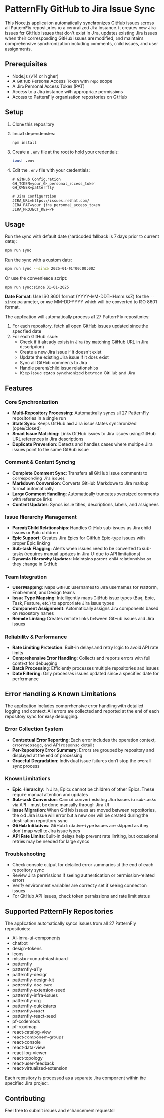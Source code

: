 # PatternFly GitHub to Jira Issue Sync

This Node.js application automatically synchronizes GitHub issues across all PatternFly repositories to a centralized Jira instance. It creates new Jira issues for GitHub issues that don't exist in Jira, updates existing Jira issues when their corresponding GitHub issues are modified, and maintains comprehensive synchronization including comments, child issues, and user assignments.

## Prerequisites

- Node.js (v14 or higher)
- A GitHub Personal Access Token with `repo` scope
- A Jira Personal Access Token (PAT)
- Access to a Jira instance with appropriate permissions
- Access to PatternFly organization repositories on GitHub

## Setup

1. Clone this repository
2. Install dependencies:
   ```bash
   npm install
   ```
3. Create a `.env` file at the root to hold your credentials:
   ```bash
   touch .env
   ```

4. Edit the `.env` file with your credentials:
   ```
   # GitHub Configuration
   GH_TOKEN=your_GH_personal_access_token
   GH_OWNER=patternfly

   # Jira Configuration
   JIRA_URL=https://issues.redhat.com/
   JIRA_PAT=your_jira_personal_access_token
   JIRA_PROJECT_KEY=PF
   ```
   
## Usage

Run the sync with default date (hardcoded fallback is 7 days prior to current date):
```bash
npm run sync
```

Run the sync with a custom date:
```bash
npm run sync --since 2025-01-01T00:00:00Z
```

Or use the convenience script:
```bash
npm run sync:since 01-01-2025
```

**Date Format**: Use ISO 8601 format (YYYY-MM-DDTHH:mm:ssZ) for the `--since` parameter, or use MM-DD-YYYY which will be converted to ISO 8601 format.

The application will automatically process all 27 PatternFly repositories:
1. For each repository, fetch all open GitHub issues updated since the specified date
2. For each GitHub issue:
   - Check if it already exists in Jira (by matching GitHub URL in Jira description)
   - Create a new Jira issue if it doesn't exist
   - Update the existing Jira issue if it does exist
   - Sync all GitHub comments to Jira
   - Handle parent/child issue relationships
   - Keep issue states synchronized between GitHub and Jira

## Features

### Core Synchronization
- **Multi-Repository Processing**: Automatically syncs all 27 PatternFly repositories in a single run
- **State Sync**: Keeps GitHub and Jira issue states synchronized (open/closed)
- **Smart Issue Matching**: Links GitHub issues to Jira issues using GitHub URL references in Jira descriptions
- **Duplicate Prevention**: Detects and handles cases where multiple Jira issues point to the same GitHub issue

### Comment & Content Syncing
- **Complete Comment Sync**: Transfers all GitHub issue comments to corresponding Jira issues
- **Markdown Conversion**: Converts GitHub Markdown to Jira markup format automatically
- **Large Comment Handling**: Automatically truncates oversized comments with reference links
- **Content Updates**: Syncs issue titles, descriptions, labels, and assignees

### Issue Hierarchy Management
- **Parent/Child Relationships**: Handles GitHub sub-issues as Jira child issues or Epic children
- **Epic Support**: Creates Jira Epics for GitHub Epic-type issues with proper Epic linking
- **Sub-task Flagging**: Alerts when issues need to be converted to sub-tasks (requires manual updates in Jira UI due to API limitations)
- **Dynamic Hierarchy Updates**: Maintains parent-child relationships as they change in GitHub

### Team Integration
- **User Mapping**: Maps GitHub usernames to Jira usernames for Platform, Enablement, and Design teams
- **Issue Type Mapping**: Intelligently maps GitHub issue types (Bug, Epic, Task, Feature, etc.) to appropriate Jira issue types
- **Component Assignment**: Automatically assigns Jira components based on repository names
- **Remote Linking**: Creates remote links between GitHub issues and Jira issues

### Reliability & Performance
- **Rate Limiting Protection**: Built-in delays and retry logic to avoid API rate limits
- **Comprehensive Error Handling**: Collects and reports errors with full context for debugging
- **Batch Processing**: Efficiently processes multiple repositories and issues
- **Date Filtering**: Only processes issues updated since a specified date for performance

## Error Handling & Known Limitations

The application includes comprehensive error handling with detailed logging and context. All errors are collected and reported at the end of each repository sync for easy debugging.

### Error Collection System
- **Contextual Error Reporting**: Each error includes the operation context, error message, and API response details
- **Per-Repository Error Summary**: Errors are grouped by repository and displayed at the end of processing
- **Graceful Degradation**: Individual issue failures don't stop the overall sync process

### Known Limitations
- **Epic Hierarchy**: In Jira, Epics cannot be children of other Epics. These require manual attention and updates
- **Sub-task Conversion**: Cannot convert existing Jira issues to sub-tasks via API - must be done manually through Jira UI
- **Issue Migration**: When GitHub issues are moved between repositories, the old Jira issue will error but a new one will be created during the destination repository sync
- **GitHub Initiatives**: GitHub Initiative-type issues are skipped as they don't map well to Jira issue types
- **API Rate Limits**: Built-in delays help prevent rate limiting, but occasional retries may be needed for large syncs

### Troubleshooting
- Check console output for detailed error summaries at the end of each repository sync
- Review Jira permissions if seeing authentication or permission-related errors
- Verify environment variables are correctly set if seeing connection issues
- For GitHub API issues, check token permissions and rate limit status

## Supported PatternFly Repositories

The application automatically syncs issues from all 27 PatternFly repositories:

- AI-infra-ui-components
- chatbot
- design-tokens
- icons
- mission-control-dashboard
- patternfly
- patternfly-a11y
- patternfly-design
- patternfly-design-kit
- patternfly-doc-core
- patternfly-extension-seed
- patternfly-infra-issues
- patternfly-org
- patternfly-quickstarts
- patternfly-react
- patternfly-react-seed
- pf-codemods
- pf-roadmap
- react-catalog-view
- react-component-groups
- react-console
- react-data-view
- react-log-viewer
- react-topology
- react-user-feedback
- react-virtualized-extension

Each repository is processed as a separate Jira component within the specified Jira project.

## Contributing

Feel free to submit issues and enhancement requests! 
